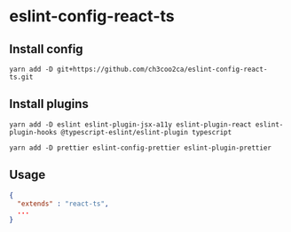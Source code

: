 # eslint-config-react-ts


## Install config
```
yarn add -D git+https://github.com/ch3coo2ca/eslint-config-react-ts.git
```

## Install plugins
```
yarn add -D eslint eslint-plugin-jsx-a11y eslint-plugin-react eslint-plugin-hooks @typescript-eslint/eslint-plugin typescript
```

```
yarn add -D prettier eslint-config-prettier eslint-plugin-prettier
```


## Usage
```json
{
  "extends" : "react-ts",
  ...
}
```
